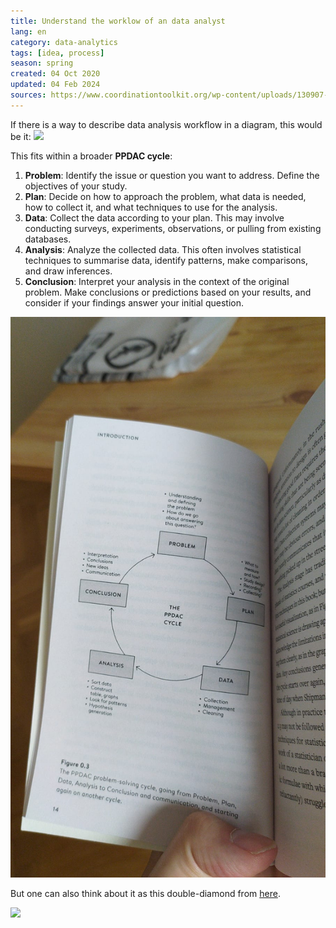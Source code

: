 ```yaml
---
title: Understand the worklow of an data analyst
lang: en
category: data-analytics
tags: [idea, process]
season: spring
created: 04 Oct 2020
updated: 04 Feb 2024
sources: https://www.coordinationtoolkit.org/wp-content/uploads/130907-Data-flow.pdf
---
```


If there is a way to describe data analysis workflow in a diagram, this would be it:
![](../../assets/files/data-analysis-workflow.png)

This fits within a broader **PPDAC cycle**:
1. **Problem**: Identify the issue or question you want to address. Define the objectives of your study.
2. **Plan**: Decide on how to approach the problem, what data is needed, how to collect it, and what techniques to use for the analysis.
3. **Data**: Collect the data according to your plan. This may involve conducting surveys, experiments, observations, or pulling from existing databases.
4. **Analysis**: Analyze the collected data. This often involves statistical techniques to summarise data, identify patterns, make comparisons, and draw inferences.
5. **Conclusion**: Interpret your analysis in the context of the original problem. Make conclusions or predictions based on your results, and consider if your findings answer your initial question.

![](../../assets/files/ppdac.png)

But one can also think about it as this double-diamond from [here](https://nightingaledvs.com/embrace-the-challenge-to-beat-imposter-syndrome/).

![](../../assets/files/data-analysis-double-diamond.png)
